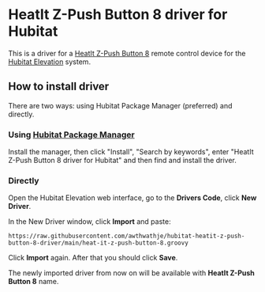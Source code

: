 # HeatIt Z-Push Button 8 driver for Hubitat

This is a driver for a [HeatIt Z-Push Button 8](https://products.z-wavealliance.org/products/3595) remote control device for the [Hubitat Elevation](https://hubitat.com) system.

## How to install driver

There are two ways: using Hubitat Package Manager (preferred) and directly.

### Using [Hubitat Package Manager](https://github.com/dcmeglio/hubitat-packagemanager)

Install the manager, then click "Install", "Search by keywords", enter "HeatIt Z-Push Button 8 driver for Hubitat" and then find and install the driver.

### Directly
Open the Hubitat Elevation web interface, go to the **Drivers Code**, click **New Driver**.

In the New Driver window, click **Import** and paste:

`https://raw.githubusercontent.com/awthwathje/hubitat-heatit-z-push-button-8-driver/main/heat-it-z-push-button-8.groovy`

Click **Import** again. After that you should click **Save**.

The newly imported driver from now on will be available with **HeatIt Z-Push Button 8** name.